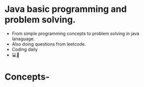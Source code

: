 # Java basic programming and problem solving.
- From simple programming concepts to problem solving in java lanaguage.
- Also doing questions from leetcode.
- Coding daily
- 💻🔁

# Concepts-
